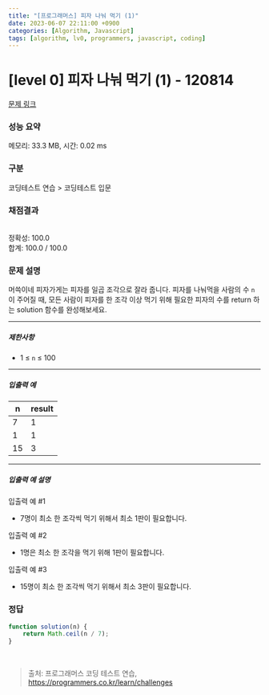 ```yaml
---
title: "[프로그래머스] 피자 나눠 먹기 (1)"
date: 2023-06-07 22:11:00 +0900
categories: [Algorithm, Javascript]
tags: [algorithm, lv0, programmers, javascript, coding]
---
```


# [level 0] 피자 나눠 먹기 (1) - 120814

[문제 링크](https://school.programmers.co.kr/learn/courses/30/lessons/120814)

### 성능 요약

메모리: 33.3 MB, 시간: 0.02 ms

### 구분

코딩테스트 연습 > 코딩테스트 입문

### 채점결과

<br/>정확성: 100.0<br/>합계: 100.0 / 100.0

### 문제 설명

<p>머쓱이네 피자가게는 피자를 일곱 조각으로 잘라 줍니다. 피자를 나눠먹을 사람의 수 <code>n</code>이 주어질 때, 모든 사람이 피자를 한 조각 이상 먹기 위해 필요한 피자의 수를 return 하는 solution 함수를 완성해보세요.</p>

<hr>

<h5>제한사항</h5>

<ul>
<li>1 ≤ <code>n</code> ≤ 100</li>
</ul>

<hr>

<h5>입출력 예</h5>

| n  | result |
|----|--------|
| 7  | 1      |
| 1  | 1      |
| 15 | 3      |

<hr>

<h5>입출력 예 설명</h5>

<p>입출력 예 #1</p>

<ul>
<li>7명이 최소 한 조각씩 먹기 위해서 최소 1판이 필요합니다.</li>
</ul>

<p>입출력 예 #2</p>

<ul>
<li>1명은 최소 한 조각을 먹기 위해 1판이 필요합니다.</li>
</ul>

<p>입출력 예 #3</p>

<ul>
<li>15명이 최소 한 조각씩 먹기 위해서 최소 3판이 필요합니다.</li>
</ul>

### 정답

```javascript
function solution(n) {
    return Math.ceil(n / 7);
}
```

<br>

> 출처: 프로그래머스 코딩 테스트 연습, https://programmers.co.kr/learn/challenges
